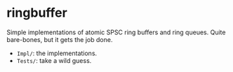 # ringbuffer
Simple implementations of atomic SPSC ring buffers and ring queues.
Quite bare-bones, but it gets the job done.
- `Impl/`: the implementations.
- `Tests/`: take a wild guess.
